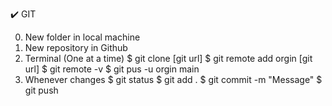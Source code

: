 ✔️ GIT

0. New folder in local machine
1. New repository in Github
2. Terminal (One at a time)
   $ git clone [git url]
   $ git remote add orgin [git url]
   $ git remote -v
   $ git pus -u orgin main
3. Whenever changes
   $ git status
   $ git add .
   $ git commit -m "Message"
   $ git push
